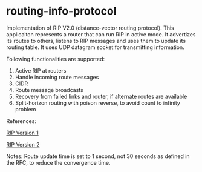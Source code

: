 # routing-info-protocol

Implementation of RIP V2.0 (distance-vector routing protocol).
This applicaiton represents a router that can run RIP in active mode. It advertizes 
its routes to others, listens to RIP messages and uses them to update its routing table.
It uses UDP datagram socket for transmitting information.

Following functionalities are supported:

1) Active RIP at routers 
2) Handle incoming route messages
3) CIDR
4) Route message broadcasts
5) Recovery from failed links and router, if alternate routes are available 
6) Split-horizon routing with poison reverse, to avoid count to infinity problem 


References:

[RIP Version 1](https://www.ietf.org/rfc/rfc1058.txt)

[RIP Version 2](https://tools.ietf.org/html/rfc2453)

Notes:
Route update time is set to 1 second, not 30 seconds as defined in the RFC, to reduce the convergence time.
